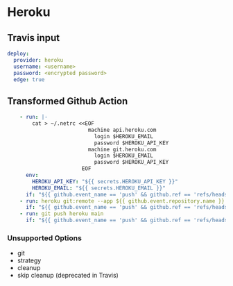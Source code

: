 # Heroku

## Travis input

```yaml
deploy:
  provider: heroku
  username: <username>
  password: <encrypted password>
  edge: true
```

## Transformed Github Action

```yaml
    - run: |-
        cat > ~/.netrc <<EOF
                          machine api.heroku.com
                            login $HEROKU_EMAIL
                            password $HEROKU_API_KEY
                          machine git.heroku.com
                            login $HEROKU_EMAIL
                            password $HEROKU_API_KEY
                        EOF
      env:
        HEROKU_API_KEY: "${{ secrets.HEROKU_API_KEY }}"
        HEROKU_EMAIL: "${{ secrets.HEROKU_EMAIL }}"
      if: "${{ github.event_name == 'push' && github.ref == 'refs/heads/main' }}"
    - run: heroku git:remote --app ${{ github.event.repository.name }}
      if: "${{ github.event_name == 'push' && github.ref == 'refs/heads/main' }}"
    - run: git push heroku main
      if: "${{ github.event_name == 'push' && github.ref == 'refs/heads/main' }}"
```

### Unsupported Options

- git
- strategy
- cleanup
- skip cleanup (deprecated in Travis)
